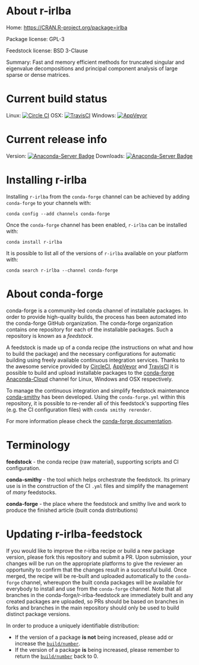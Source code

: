 About r-irlba
=============

Home: https://CRAN.R-project.org/package=irlba

Package license: GPL-3

Feedstock license: BSD 3-Clause

Summary: Fast and memory efficient methods for truncated singular and eigenvalue decompositions and principal component analysis of large sparse or dense matrices.



Current build status
====================

Linux: [![Circle CI](https://circleci.com/gh/conda-forge/r-irlba-feedstock.svg?style=shield)](https://circleci.com/gh/conda-forge/r-irlba-feedstock)
OSX: [![TravisCI](https://travis-ci.org/conda-forge/r-irlba-feedstock.svg?branch=master)](https://travis-ci.org/conda-forge/r-irlba-feedstock)
Windows: [![AppVeyor](https://ci.appveyor.com/api/projects/status/github/conda-forge/r-irlba-feedstock?svg=True)](https://ci.appveyor.com/project/conda-forge/r-irlba-feedstock/branch/master)

Current release info
====================
Version: [![Anaconda-Server Badge](https://anaconda.org/conda-forge/r-irlba/badges/version.svg)](https://anaconda.org/conda-forge/r-irlba)
Downloads: [![Anaconda-Server Badge](https://anaconda.org/conda-forge/r-irlba/badges/downloads.svg)](https://anaconda.org/conda-forge/r-irlba)

Installing r-irlba
==================

Installing `r-irlba` from the `conda-forge` channel can be achieved by adding `conda-forge` to your channels with:

```
conda config --add channels conda-forge
```

Once the `conda-forge` channel has been enabled, `r-irlba` can be installed with:

```
conda install r-irlba
```

It is possible to list all of the versions of `r-irlba` available on your platform with:

```
conda search r-irlba --channel conda-forge
```


About conda-forge
=================

conda-forge is a community-led conda channel of installable packages.
In order to provide high-quality builds, the process has been automated into the
conda-forge GitHub organization. The conda-forge organization contains one repository
for each of the installable packages. Such a repository is known as a *feedstock*.

A feedstock is made up of a conda recipe (the instructions on what and how to build
the package) and the necessary configurations for automatic building using freely
available continuous integration services. Thanks to the awesome service provided by
[CircleCI](https://circleci.com/), [AppVeyor](http://www.appveyor.com/)
and [TravisCI](https://travis-ci.org/) it is possible to build and upload installable
packages to the [conda-forge](https://anaconda.org/conda-forge)
[Anaconda-Cloud](http://docs.anaconda.org/) channel for Linux, Windows and OSX respectively.

To manage the continuous integration and simplify feedstock maintenance
[conda-smithy](http://github.com/conda-forge/conda-smithy) has been developed.
Using the ``conda-forge.yml`` within this repository, it is possible to re-render all of
this feedstock's supporting files (e.g. the CI configuration files) with ``conda smithy rerender``.

For more information please check the [conda-forge documentation](https://conda-forge.org/docs/).

Terminology
===========

**feedstock** - the conda recipe (raw material), supporting scripts and CI configuration.

**conda-smithy** - the tool which helps orchestrate the feedstock.
                   Its primary use is in the construction of the CI ``.yml`` files
                   and simplify the management of *many* feedstocks.

**conda-forge** - the place where the feedstock and smithy live and work to
                  produce the finished article (built conda distributions)


Updating r-irlba-feedstock
==========================

If you would like to improve the r-irlba recipe or build a new
package version, please fork this repository and submit a PR. Upon submission,
your changes will be run on the appropriate platforms to give the reviewer an
opportunity to confirm that the changes result in a successful build. Once
merged, the recipe will be re-built and uploaded automatically to the
`conda-forge` channel, whereupon the built conda packages will be available for
everybody to install and use from the `conda-forge` channel.
Note that all branches in the conda-forge/r-irlba-feedstock are
immediately built and any created packages are uploaded, so PRs should be based
on branches in forks and branches in the main repository should only be used to
build distinct package versions.

In order to produce a uniquely identifiable distribution:
 * If the version of a package **is not** being increased, please add or increase
   the [``build/number``](http://conda.pydata.org/docs/building/meta-yaml.html#build-number-and-string).
 * If the version of a package **is** being increased, please remember to return
   the [``build/number``](http://conda.pydata.org/docs/building/meta-yaml.html#build-number-and-string)
   back to 0.